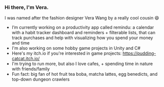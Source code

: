 ### Hi there, I'm Vera.
I was named after the fashion designer Vera Wang by a really cool cousin 😄
-  I’m currently working on a productivity app called remindu: a calendar with a habit tracker dashboard and reminders + filterable lists, that can track purchases and help with visualizing how you spend your money and time
-  I'm also working on some hobby game projects in Unity and C#
-  Here's my itch.io if you're interested in game projects: https://pudding-catcat.itch.io/
-  I'm trying to run more, but also I love cafes, + spending time in nature with friends/family
-  Fun fact: big fan of hot fruit tea boba, matcha lattes, egg benedicts, and top-down dungeon crawlers

